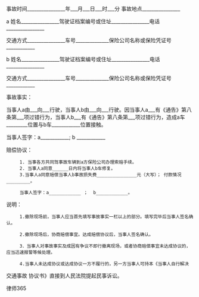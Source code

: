 
 
 事故时间________________年___月___日___时___分
 事故地点________________
 
 
 a 姓名________________驾驶证档案编号或住址________________电话________________
 
 交通方式________________车号______________保险公司名称或保险凭证号____________
 
 
 
 b 姓名________________驾驶证档案编号或住址________________电话________________
 
 交通方式________________车号______________保险公司名称或保险凭证号____________
 
 
 
   
 事故事实：
 
 当事人a由___向___行驶，当事人b由___向___行驶。因当事人a___有《通告》第八条第___项过错行为，当事人b___有《通告》第八条第___项过错行为，造成a车_________位置与b车____________位置接触。 
 
 
 当事人签字：a____________; b ____________
 
 
 
 赔偿协议：
 
 
         1. 当事各方共同驾事故车辆到a方保险公司办理索赔手续。 
         2. 当事人a同意______日内将当事人b车修复。
         3.当事人a同意赔偿当事人b事故损失费_______________元（大写）； 付款情况_________。 
 
         当事人签字：a____________ ；  b____________。 
 
 
 
 说明：
 
         1.撤除现场前，当事人应当首先填写事故事实一栏以上的部分。填写完毕后当事人签名确认。 
 
         2.撤除现场后，协商赔偿事宜。达成赔偿协议后，当事人签名确认。 
 
         3．当事人对事故事实及成因有争议不即行撤离现场，或者协商赔偿事宜未达成协议的，应当迅速报警等候处理。
 
         4.当事人未达成协议或达成协议一方不履行的，另一方当事人可持本《当事人自行解决
交通事故
协议书》直接到人民法院提起民事诉讼。 




 
律师365






 


 

 
 
 
 
 
  


  
 

  


  


  
 
 
 
 

